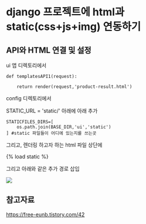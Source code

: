 # django 프로젝트에 html과 static(css+js+img) 연동하기

## API와 HTML 연결 및 설정
ui 앱 디렉토리에서 

```
def templatesAPI1(request):

    return render(request,'product-result.html')
```

config 디렉토리에서

 STATIC_URL = 'static/' 아래에 아래 추가
```
STATICFILES_DIRS=[
    os.path.join(BASE_DIR,'ui','static')
] #static 파일들이 어디에 있는지를 쓰는곳
```

그리고, 렌더링 하고자 하는 html 파일 상단에

{% load static %}


그리고 아래와 같은 추가 경로 삽입

<link rel="stylesheet" href="{% static 'css/product-result.css' %}">

<img src="{% static 'assets/img/prod1.jpg' %}">



## 참고자료
https://free-eunb.tistory.com/42
